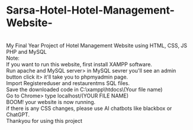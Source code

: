 # Sarsa-Hotel-Hotel-Management-Website-
<br>
My Final Year Project of Hotel Management Website using HTML, CSS, JS PHP and MySQL
<br>
Note:
<br>
If you want to run this website, first install XAMPP software.
<br>
Run apache and MySQL server> in MySQL sevrer you'll see an admin button click it> it'll take you to phpmyadmin page.
<br>
Import Registereduser and restaurentms SQL files.
<br>
Save the downloaded code in C:\xampp\htdocs\(Your file name)
<br>
Go to Chrome> type localhost/(YOUR FILE NAME)
<br>
BOOM! your website is now running.
<br>
if there is any CSS changes, please use AI chatbots like blackbox or ChatGPT.
<br>
Thankyou for using this project

